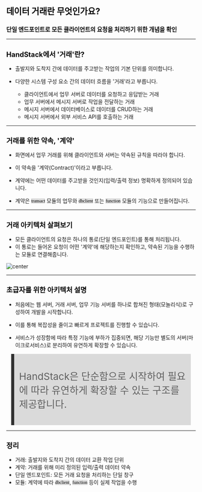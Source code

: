 ﻿---
marp: true
theme: gaia
_class: lead
footer: QCN
paginate: true
backgroundColor: #fff
---

<style>
:root {
  font-family: Pretendard;
  --border-color: #303030;
  --text-color: #0a0a0a;
  --bg-color-alt: #dadada;
  --mark-background: #ffef92;
}

h1 {
  border-bottom: none;
  font-size: 1.6em;
}

h2 {
  border-bottom: none;
  font-size: 1.3em;
}

h3 {
  font-size: 1.1em;
}

h4 {
  font-size: 1.05em;
}

h5 {
  font-size: 1em;
}

h6 {
  font-size: 0.9em;
}

h1,
h2,
h3,
h4,
h5,
h6 {
  color: var(--text-color);
}

code:not([class*="language-"]) {
  font-family: D2Coding;
  color: #000;
  vertical-align: text-bottom;
  background-color: rgba(100, 100, 100, 0.2);
}

section {
  padding: 1rem;
  border-bottom: 1px solid #000;
  background-image: linear-gradient(to bottom right, #f7f7f7 0%, #d3d3d3 100%);
}

section > h2 {
  border-bottom: 4px solid #17344f;
}

section table {
    margin: auto;
    margin-top: 1rem;
    font-size: 28px;
}

section::after {
  font-size: 0.75em;
  content: attr(data-marpit-pagination) " / " attr(data-marpit-pagination-total);
}

img[alt~="center"] {
  display: block;
  margin: 0 auto;
}

blockquote {
  font-size: 26px;
  border-left: 8px solid var(--border-color);
  background: var(--bg-color-alt);
  margin: 0.5em;
  padding: 0.5em;
}

blockquote::before,
blockquote::after {
    content: '';
}

mark {
  background-color: var(--mark-background);
  padding: 0 2px 2px;
  border-radius: 4px;
  margin: 0 2px;
}

section.tinytext>p,
section.tinytext>ul,
section.tinytext>blockquote {
  font-size: 0.65em;
}
</style>

# 데이터 거래란 무엇인가요?

### 단일 엔드포인트로 모든 클라이언트의 요청을 처리하기 위한 개념을 확인

---

## HandStack에서 '거래'란?

- 출발지와 도착지 간에 데이터를 주고받는 작업의 기본 단위를 의미합니다.

- 다양한 시스템 구성 요소 간의 데이터 흐름을 '거래'라고 부릅니다.
    - 클라이언트에서 업무 서버로 데이터를 요청하고 응답받는 거래
    - 업무 서버에서 메시지 서버로 작업을 전달하는 거래
    - 메시지 서버에서 데이터베이스로 데이터를 CRUD하는 거래
    - 메시지 서버에서 외부 서비스 API를 호출하는 거래

---

## 거래를 위한 약속, '계약'

- 화면에서 업무 거래를 위해 클라이언트와 서버는 약속된 규칙을 따라야 합니다.
- 이 약속을 '계약(Contract)'이라고 부릅니다.
- 계약에는 어떤 데이터를 주고받을 것인지(입력/출력 정보) 명확하게 정의되어 있습니다.

- 계약은 `transact` 모듈의 업무와 `dbclient` 또는 `function` 모듈의 기능으로 만들어집니다.

---

## 거래 아키텍처 살펴보기

- 모든 클라이언트의 요청은 하나의 통로(단일 엔드포인트)를 통해 처리됩니다.
- 이 통로는 들어온 요청이 어떤 '계약'에 해당하는지 확인하고, 약속된 기능을 수행하는 모듈로 연결해줍니다.

![center](assets/transaction-architecture.png)

---

## 초급자를 위한 아키텍처 설명

- 처음에는 웹 서버, 거래 서버, 업무 기능 서버를 하나로 합쳐진 형태(모놀리식)로 구성하여 개발을 시작합니다.
- 이를 통해 복잡성을 줄이고 빠르게 프로젝트를 진행할 수 있습니다.

- 서비스가 성장함에 따라 특정 기능에 부하가 집중되면, 해당 기능만 별도의 서버(마이크로서비스)로 분리하여 유연하게 확장할 수 있습니다.

> HandStack은 단순함으로 시작하여 필요에 따라 유연하게 확장할 수 있는 구조를 제공합니다.

---

## 정리

- 거래: 출발지와 도착지 간의 데이터 교환 작업 단위
- 계약: 거래를 위해 미리 정의된 입력/출력 데이터 약속
- 단일 엔드포인트: 모든 거래 요청을 처리하는 단일 창구
- 모듈: 계약에 따라 `dbclient`, `function` 등이 실제 작업을 수행

